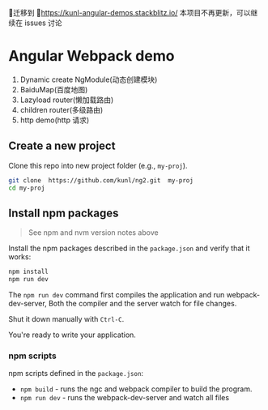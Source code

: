 迁移到 https://kunl-angular-demos.stackblitz.io/
本项目不再更新，可以继续在 issues 讨论
# Angular Webpack demo

1. Dynamic create NgModule(动态创建模块)
2. BaiduMap(百度地图)
3. Lazyload router(懒加载路由)
4. children router(多级路由)
5. http demo(http 请求)


## Create a new project

Clone this repo into new project folder (e.g., `my-proj`).
```bash
git clone  https://github.com/kunl/ng2.git  my-proj
cd my-proj
```

## Install npm packages

> See npm and nvm version notes above

Install the npm packages described in the `package.json` and verify that it works:

```bash
npm install
npm run dev
```

The `npm run dev` command first compiles the application and run webpack-dev-server, 
Both the compiler and the server watch for file changes.

Shut it down manually with `Ctrl-C`.

You're ready to write your application.


### npm scripts

npm scripts defined in the `package.json`:

* `npm build` - runs the ngc and webpack compiler to build the program.
* `npm run dev` - runs the webpack-dev-server and watch all files
